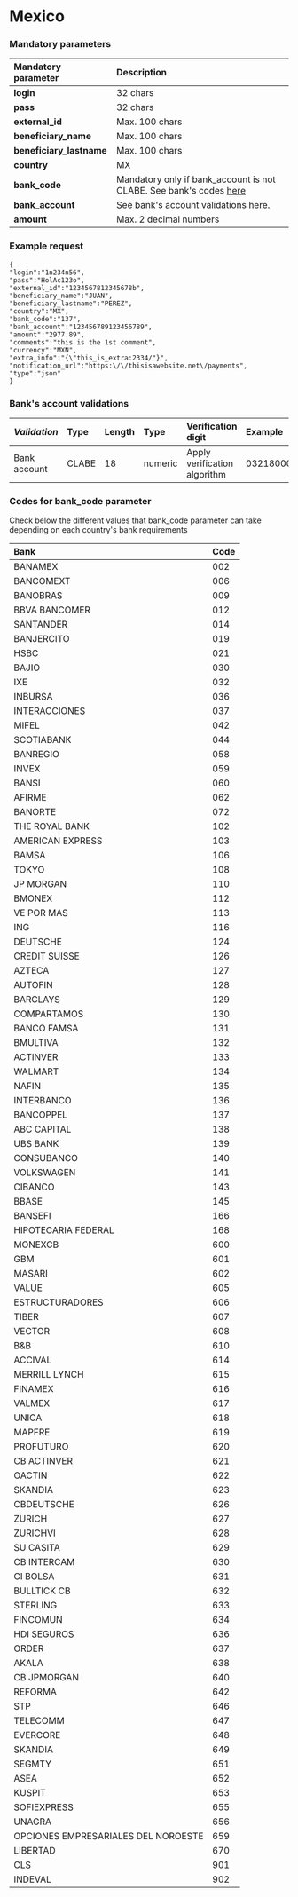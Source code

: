 # Mexico

### Mandatory parameters

| **Mandatory parameter** | **Description** |
| :--- | :--- |
| **login** | 32 chars |
| **pass** | 32 chars |
| **external\_id** | Max. 100 chars |
| **beneficiary\_name** | Max. 100 chars |
| **beneficiary\_lastname** | Max. 100 chars |
| **country** | MX |
| **bank\_code** | Mandatory only if bank\_account is not CLABE. See bank's codes [here](mexico.md#codes-for-bank_code-parameter) |
| **bank\_account** | See bank's account validations [here.](mexico.md#banks-account-validations) |
| **amount** | Max. 2 decimal numbers |

### Example request

```text
{
"login":"1n234n56",
"pass":"HolAc123o",
"external_id":"1234567812345678b",
"beneficiary_name":"JUAN",
"beneficiary_lastname":"PEREZ",
"country":"MX",
"bank_code":"137",
"bank_account":"123456789123456789",
"amount":"2977.89",
"comments":"this is the 1st comment",
"currency":"MXN",
"extra_info":"{\"this_is_extra:2334/"}",
"notification_url":"https:\/\/thisisawebsite.net\/payments",
"type":"json"
}
```

### Bank's account validations

| _Validation_ | Type | Length | Type | Verification digit | Example |
| :--- | :--- | :--- | :--- | :--- | :--- |
| Bank account | CLABE | 18 | numeric | Apply verification algorithm | 032180000118359719 |

### **Codes for bank\_code parameter**

Check below the different values that bank\_code parameter can take depending on each country's bank requirements

| **Bank** | **Code** |
| :--- | :--- |
| BANAMEX | 002 |
| BANCOMEXT | 006 |
| BANOBRAS | 009 |
| BBVA BANCOMER | 012 |
| SANTANDER | 014 |
| BANJERCITO | 019 |
| HSBC | 021 |
| BAJIO | 030 |
| IXE | 032 |
| INBURSA | 036 |
| INTERACCIONES | 037 |
| MIFEL | 042 |
| SCOTIABANK | 044 |
| BANREGIO | 058 |
| INVEX | 059 |
| BANSI | 060 |
| AFIRME | 062 |
| BANORTE | 072 |
| THE ROYAL BANK | 102 |
| AMERICAN EXPRESS | 103 |
| BAMSA | 106 |
| TOKYO | 108 |
| JP MORGAN | 110 |
| BMONEX | 112 |
| VE POR MAS | 113 |
| ING | 116 |
| DEUTSCHE | 124 |
| CREDIT SUISSE | 126 |
| AZTECA | 127 |
| AUTOFIN | 128 |
| BARCLAYS | 129 |
| COMPARTAMOS | 130 |
| BANCO FAMSA | 131 |
| BMULTIVA | 132 |
| ACTINVER | 133 |
| WALMART | 134 |
| NAFIN | 135 |
| INTERBANCO | 136 |
| BANCOPPEL | 137 |
| ABC CAPITAL | 138 |
| UBS BANK | 139 |
| CONSUBANCO | 140 |
| VOLKSWAGEN | 141 |
| CIBANCO | 143 |
| BBASE | 145 |
| BANSEFI | 166 |
| HIPOTECARIA FEDERAL | 168 |
| MONEXCB | 600 |
| GBM | 601 |
| MASARI | 602 |
| VALUE | 605 |
| ESTRUCTURADORES | 606 |
| TIBER | 607 |
| VECTOR | 608 |
| B&B | 610 |
| ACCIVAL | 614 |
| MERRILL LYNCH | 615 |
| FINAMEX | 616 |
| VALMEX | 617 |
| UNICA | 618 |
| MAPFRE | 619 |
| PROFUTURO | 620 |
| CB ACTINVER | 621 |
| OACTIN | 622 |
| SKANDIA | 623 |
| CBDEUTSCHE | 626 |
| ZURICH | 627 |
| ZURICHVI | 628 |
| SU CASITA | 629 |
| CB INTERCAM | 630 |
| CI BOLSA | 631 |
| BULLTICK CB | 632 |
| STERLING | 633 |
| FINCOMUN | 634 |
| HDI SEGUROS | 636 |
| ORDER | 637 |
| AKALA | 638 |
| CB JPMORGAN | 640 |
| REFORMA | 642 |
| STP | 646 |
| TELECOMM | 647 |
| EVERCORE | 648 |
| SKANDIA | 649 |
| SEGMTY | 651 |
| ASEA | 652 |
| KUSPIT | 653 |
| SOFIEXPRESS | 655 |
| UNAGRA | 656 |
| OPCIONES EMPRESARIALES DEL NOROESTE | 659 |
| LIBERTAD | 670 |
| CLS | 901 |
| INDEVAL | 902 |


